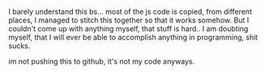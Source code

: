 I barely understand this bs...
most of the js code is copied, from different places, I managed to stitch this together so that it works somehow.
But I couldn't come up with anything myself, that stuff is hard..
I am doubting myself, that I will ever be able to accomplish anything in programming, shit sucks.

im not pushing this to github, it's not my code anyways.